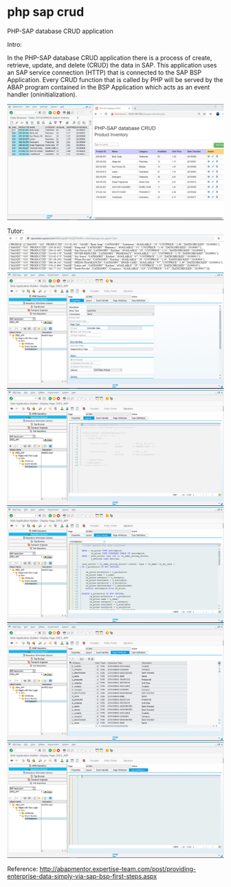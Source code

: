 # php sap crud
 PHP-SAP database CRUD application
 
Intro:

In the PHP-SAP database CRUD application there is a process of create, retrieve, update, and delete (CRUD) the data in SAP. This application uses an SAP service connection (HTTP) that is connected to the SAP BSP Application. Every CRUD function that is called by PHP will be served by the ABAP program contained in the BSP Application which acts as an event handler (oninitialization).

![alt text](https://github.com/jenizar/php-sap-crud/blob/master/Screenshot.PNG)

Tutor:
![alt text](https://github.com/jenizar/php-sap-crud/blob/master/images/BSPApp-URL.PNG)
![alt text](https://github.com/jenizar/php-sap-crud/blob/master/images/BSPApp-Properties.PNG)
![alt text](https://github.com/jenizar/php-sap-crud/blob/master/images/BSPApp-Layout.PNG)
![alt text](https://github.com/jenizar/php-sap-crud/blob/master/images/BSPApp-EventHandler.PNG)
![alt text](https://github.com/jenizar/php-sap-crud/blob/master/images/BSPApp-PageAttributes.PNG)
![alt text](https://github.com/jenizar/php-sap-crud/blob/master/images/BSPAppTypeDefinitions.PNG)

Reference:
http://abapmentor.expertise-team.com/post/providing-enterprise-data-simply-via-sap-bsp-first-steps.aspx
